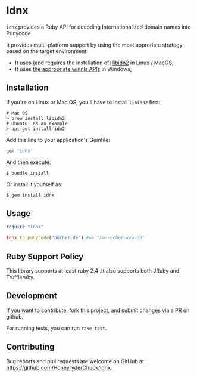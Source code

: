 # Idnx


`idnx` provides a Ruby API for decoding Internationalized domain names into Punycode.

It provides multi-platform support by using the most approriate strategy based on the target environment:

* It uses (and requires the installation of) [libidn2](https://github.com/libidn/libidn2) in Linux / MacOS;
* It uses [the appropriate winnls APIs](https://docs.microsoft.com/en-us/windows/win32/api/winnls/nf-winnls-idntoascii) in Windows;

## Installation

If you're on Linux or Mac OS, you'll have to install `libidn2` first:

```
# Mac OS
> brew install libidn2
# Ubuntu, as an example
> apt-get install idn2
```

Add this line to your application's Gemfile:

```ruby
gem 'idnx'
```

And then execute:

    $ bundle install

Or install it yourself as:

    $ gem install idnx

## Usage

```ruby
require "idnx"

Idnx.to_punycode("bücher.de") #=> "xn--bcher-kva.de"
```

## Ruby Support Policy

This library supports at least ruby 2.4 .It also supports both JRuby and Truffleruby.

## Development

If you want to contribute, fork this project, and submit changes via a PR on github.

For running tests, you can run `rake test`.

## Contributing

Bug reports and pull requests are welcome on GitHub at https://github.com/HoneyryderChuck/idnx.
